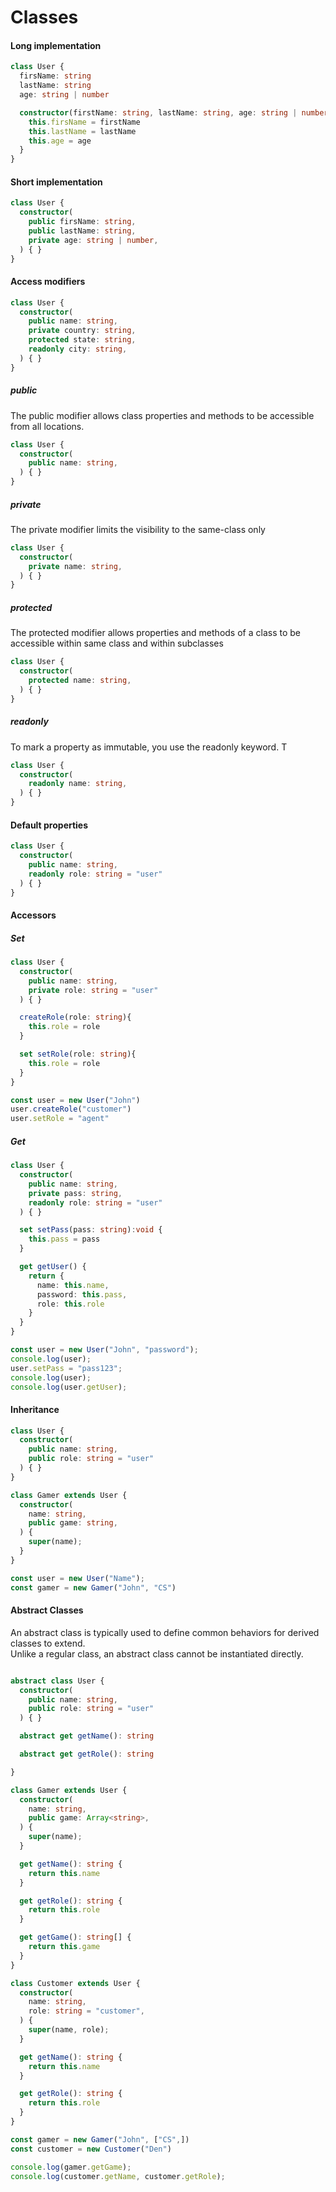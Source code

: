 # Classes

#### Long implementation

```typescript
class User {
  firsName: string
  lastName: string
  age: string | number

  constructor(firstName: string, lastName: string, age: string | number) {
    this.firsName = firstName
    this.lastName = lastName
    this.age = age
  }
}
```

#### Short implementation

```typescript
class User {
  constructor(
    public firsName: string,
    public lastName: string,
    private age: string | number,
  ) { }
}
```

#### Access modifiers

```typescript
class User {
  constructor(
    public name: string,
    private country: string,
    protected state: string,
    readonly city: string,
  ) { }
}
```

##### public
The public modifier allows class properties and methods to be accessible from all locations.


```typescript
class User {
  constructor(
    public name: string,
  ) { }
}
```

##### private
The private modifier limits the visibility to the same-class only


```typescript
class User {
  constructor(
    private name: string,
  ) { }
}
```

##### protected
The protected modifier allows properties and methods of a class to be accessible within same class
and within subclasses


```typescript
class User {
  constructor(
    protected name: string,
  ) { }
}
```

##### readonly
To mark a property as immutable, you use the readonly keyword. T


```typescript
class User {
  constructor(
    readonly name: string,
  ) { }
}
```

#### Default properties

```typescript
class User {
  constructor(
    public name: string,
    readonly role: string = "user"
  ) { }
}
```

#### Accessors

##### Set

```typescript
class User {
  constructor(
    public name: string,
    private role: string = "user"
  ) { }

  createRole(role: string){
    this.role = role
  }

  set setRole(role: string){
    this.role = role
  }
}

const user = new User("John")
user.createRole("customer")
user.setRole = "agent"
```

##### Get

```typescript
class User {
  constructor(
    public name: string,
    private pass: string,
    readonly role: string = "user"
  ) { }

  set setPass(pass: string):void {
    this.pass = pass
  }

  get getUser() {
    return {
      name: this.name,
      password: this.pass,
      role: this.role
    }
  }
}

const user = new User("John", "password");
console.log(user);
user.setPass = "pass123";
console.log(user);
console.log(user.getUser);
```

#### Inheritance 

```typescript
class User {
  constructor(
    public name: string,
    public role: string = "user"
  ) { }
}

class Gamer extends User {
  constructor(
    name: string,
    public game: string,
  ) {
    super(name);
  }
}

const user = new User("Name");
const gamer = new Gamer("John", "CS")

```

#### Abstract Classes

An abstract class is typically used to define common behaviors for derived classes to extend.  
Unlike a regular class, an abstract class cannot be instantiated directly.

```typescript

abstract class User {
  constructor(
    public name: string,
    public role: string = "user"
  ) { }

  abstract get getName(): string

  abstract get getRole(): string

}

class Gamer extends User {
  constructor(
    name: string,
    public game: Array<string>,
  ) {
    super(name);
  }

  get getName(): string {
    return this.name
  }

  get getRole(): string {
    return this.role
  }

  get getGame(): string[] {
    return this.game
  }
}

class Customer extends User {
  constructor(
    name: string,
    role: string = "customer",
  ) {
    super(name, role);
  }

  get getName(): string {
    return this.name
  }

  get getRole(): string {
    return this.role
  }
}

const gamer = new Gamer("John", ["CS",])
const customer = new Customer("Den")

console.log(gamer.getGame);
console.log(customer.getName, customer.getRole);
```